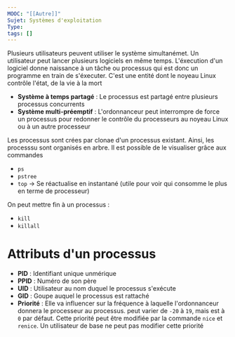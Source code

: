 ```yaml
---
MOOC: "[[Autre]]"
Sujet: Systèmes d'exploitation
Type: 
tags: []
---
```

Plusieurs utilisateurs peuvent utiliser le système simultanémet. Un utilisateur peut lancer plusieurs logiciels en même temps. L'éxecution d'un logiciel donne naissance à un tâche ou processus qui est donc un programme en train de s'éxecuter. C'est une entité dont le noyeau Linux contrôle l'état, de la vie à la mort
- **Système à temps partagé** : Le processus est partagé entre plusieurs processus concurrents
- **Système multi-préemptif** : L'ordonnanceur peut interrompre de force un processus pour redonner le contrôle du processeurs au noyeau Linux ou à un autre processeur

Les processus sont crées par clonae d'un processus existant. Ainsi, les processsu sont organisés en arbre. Il est possible de le visualiser grâce aux commandes
- `ps`
- `pstree`
- `top` → Se réactualise en instantané (utile pour voir qui consomme le plus en terme de processeur)

On peut mettre fin à un processus :
- `kill`
- `killall`

# Attributs d'un processus
- **PID** : Identifiant unique unmérique
- **PPID** : Numéro de son père
- **UID** : Utilisateur au nom duquel le processus s'exécute
- **GID** : Goupe auquel le processus est rattaché
- **Priorité** : Elle va influencer sur la fréquence à laquelle l'ordonnanceur donnera le processeur au processus. peut varier de `-20` à `19`, mais est à `0` par défaut. Cette priorité peut être modifiée par la commande `nice` et `renice`. Un utilisateur de base ne peut pas modifier cette priorité